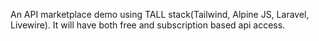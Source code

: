 An API marketplace demo using TALL stack(Tailwind, Alpine JS, Laravel, Livewire).
It will have both free and subscription based api access.
